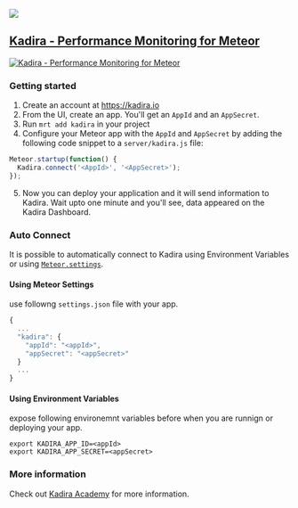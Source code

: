 [![](https://api.travis-ci.org/meteorhacks/kadira.svg)](https://travis-ci.org/meteorhacks/kadira)

## [Kadira - Performance Monitoring for Meteor](https://kadira.io) 

[![Kadira - Performance Monitoring for Meteor](https://i.cloudup.com/LwrCCa_RRE.png)](https://kadira.io)

### Getting started

1. Create an account at <https://kadira.io>
2. From the UI, create an app. You'll get an `AppId` and an `AppSecret`.
3. Run `mrt add kadira` in your project
4. Configure your Meteor app with the `AppId` and `AppSecret` by adding the following code snippet to a `server/kadira.js` file:

~~~js
Meteor.startup(function() {
  Kadira.connect('<AppId>', '<AppSecret>');
});
~~~

5. Now you can deploy your application and it will send information to Kadira. Wait upto one minute and you'll see, data appeared on the Kadira Dashboard.

### Auto Connect

It is possible to automatically connect to Kadira using Environment Variables or using [`Meteor.settings`](http://docs.meteor.com/#meteor_settings).

#### Using Meteor Settings
use followng `settings.json` file with your app.

~~~js
{
  ...
  "kadira": {
    "appId": "<appId>",
    "appSecret": "<appSecret>"
  }
  ...
}
~~~

#### Using Environment Variables
expose following environemnt variables before when you are runnign or deploying your app.

~~~
export KADIRA_APP_ID=<appId>
export KADIRA_APP_SECRET=<appSecret>
~~~

### More information

Check out [Kadira Academy](https://kadira.io/academy) for more information.
